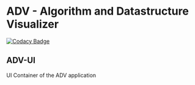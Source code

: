 # ADV - Algorithm and Datastructure Visualizer

[![Codacy Badge](https://api.codacy.com/project/badge/Grade/375ead7886a94d44a480696212c3c53a)](https://app.codacy.com/app/ADV/ADV-UI?utm_source=github.com&utm_medium=referral&utm_content=ADVisualizer/ADV-UI&utm_campaign=badger)

## ADV-UI
UI Container of the ADV application